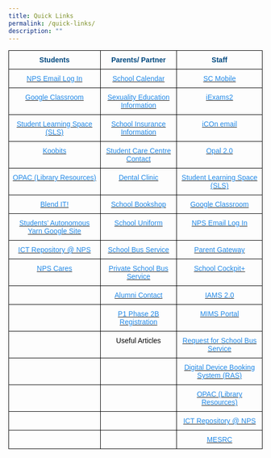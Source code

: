 ```yaml
---
title: Quick Links
permalink: /quick-links/
description: ""
---
```

<style type="text/css">
.tg  {border-collapse:collapse;border-spacing:0;}
.tg td{border-color:black;border-style:solid;border-width:1px;font-family:Arial, sans-serif;font-size:14px;
  overflow:hidden;padding:10px 5px;word-break:normal;}
.tg th{border-color:black;border-style:solid;border-width:1px;font-family:Arial, sans-serif;font-size:14px;
  font-weight:normal;overflow:hidden;padding:10px 5px;word-break:normal;}
.tg .tg-tvbn{color:#00487F;font-weight:bold;text-align:center;vertical-align:top}
.tg .tg-gdxe{color:#2289E7;text-align:center;vertical-align:top}
.tg .tg-baqh{text-align:center;vertical-align:top}
</style>
<table class="tg">
<thead>
  <tr>
    <th class="tg-tvbn">Students</th>
    <th class="tg-tvbn">Parents/ Partner</th>
    <th class="tg-tvbn">Staff</th>
  </tr>
</thead>
<tbody>
  <tr>
    <td class="tg-gdxe"><a href="https://accounts.google.com/b/0/AddMailService#inbox"><span style="text-decoration:none;color:#2289E7">NPS Email Log In</span></a></td>
    <td class="tg-gdxe"><a href="https://northlandpri.moe.edu.sg/other/calendar"><span style="text-decoration:none;color:#2289E7">School Calendar</span></a></td>
    <td class="tg-gdxe"><a href="https://scmobile.moe.edu.sg/home"><span style="text-decoration:none;color:#2289E7">SC Mobile</span></a></td>
  </tr>
  <tr>
    <td class="tg-gdxe"><a href="https://classroom.google.com/"><span style="text-decoration:none;color:#2289E7">Google Classroom</span></a></td>
    <td class="tg-gdxe"><a href="https://northlandpri.moe.edu.sg/for-parents"><span style="text-decoration:none;color:#2289E7">Sexuality Education Information</span></a></td>
    <td class="tg-gdxe"><a href="https://iexams.seab.gov.sg/sso/login?service=https%3A%2F%2Fiexams.seab.gov.sg%2Fsso%2Foauth2.0%2FcallbackAuthorize%3Fclient_id%3Diexams2-prod%26redirect_uri%3Dhttps%253A%252F%252Fiexams.seab.gov.sg%252Fiexams2%252Flogin%252Foauth2%252Fcode%252Fiexams2-prod%26response_type%3Dcode%26client_name%3DCasOAuthClient"><span style="text-decoration:none;color:#2289E7">iExams2</span></a></td>
  </tr>
  <tr>
    <td class="tg-gdxe"><a href="https://vle.learning.moe.edu.sg/login"><span style="text-decoration:none;color:#2289E7">Student Learning Space (SLS)</span></a></td>
    <td class="tg-gdxe"><a href="https://northlandpri.moe.edu.sg/contact-us/school-related-services/students-accident-protection-scheme"><span style="text-decoration:none;color:#2289E7">School Insurance Information</span></a></td>
    <td class="tg-gdxe"><a href="http://icon.moe.edu.sg/"><span style="text-decoration:none;color:#2289E7">iCOn email</span></a></td>
  </tr>
  <tr>
    <td class="tg-gdxe"><a href="https://www.koobits.com/"><span style="text-decoration:none;color:#2289E7">Koobits</span></a></td>
    <td class="tg-gdxe"><a href="https://northlandpri.moe.edu.sg/contact-us/school-related-services"><span style="text-decoration:none;color:#2289E7">Student Care Centre Contact</span></a></td>
    <td class="tg-gdxe"><a href="https://idm.opal2.moe.edu.sg/account/login#"><span style="text-decoration:none;color:#2289E7">Opal 2.0</span></a></td>
  </tr>
  <tr>
    <td class="tg-gdxe"><a href="https://schoolibrary.moe.edu.sg/northlandpri/cgi-bin/spydus.exe/MSGTRN/WPAC/HOME"><span style="text-decoration:none;color:#2289E7">OPAC (Library Resources)</span></a></td>
    <td class="tg-gdxe"><a href="https://northlandpri.moe.edu.sg/contact-us/school-related-services"><span style="text-decoration:none;color:#2289E7">Dental Clinic</span></a></td>
    <td class="tg-gdxe"><a href="https://vle.learning.moe.edu.sg/login"><span style="text-decoration:none;color:#2289E7">Student Learning Space (SLS)</span></a></td>
  </tr>
  <tr>
    <td class="tg-gdxe"><a href="https://sites.google.com/moe.edu.sg/npsblendedlearning2021/home"><span style="text-decoration:none;color:#2289E7">Blend IT!</span></a></td>
    <td class="tg-gdxe"><a href="https://northlandpri.moe.edu.sg/contact-us/school-related-services"><span style="text-decoration:none;color:#2289E7">School Bookshop</span></a></td>
    <td class="tg-gdxe"><a href="https://classroom.google.com/u/0/h"><span style="text-decoration:none;color:#2289E7">Google Classroom</span></a></td>
  </tr>
  <tr>
    <td class="tg-gdxe"><a href="https://sites.google.com/moe.edu.sg/npssay/home?authuser=1&amp;pli=1"><span style="text-decoration:none;color:#2289E7">Students’ Autonomous Yarn Google Site</span></a></td>
    <td class="tg-gdxe"><a href="https://northlandpri.moe.edu.sg/contact-us/school-related-services/school-uniform"><span style="text-decoration:none;color:#2289E7">School Uniform</span></a></td>
    <td class="tg-gdxe"><a href="https://accounts.google.com/b/0/AddMailService#inbox"><span style="text-decoration:none;color:#2289E7">NPS Email Log In</span></a></td>
  </tr>
  <tr>
    <td class="tg-gdxe"><a href="https://sites.google.com/moe.edu.sg/ict-resources-nps/home/ict-tools"><span style="text-decoration:none;color:#2289E7">ICT Repository @ NPS</span></a></td>
    <td class="tg-gdxe"><a href="https://northlandpri.moe.edu.sg/contact-us/school-related-services"><span style="text-decoration:none;color:#2289E7">School Bus Service</span></a></td>
    <td class="tg-gdxe"><a href="https://pg.moe.edu.sg/"><span style="text-decoration:none;color:#2289E7">Parent Gateway</span></a></td>
  </tr>
  <tr>
    <td class="tg-gdxe"><a href="https://form.gov.sg/60d84995a9bcd8001181b630"><span style="text-decoration:none;color:#2289E7">NPS Cares</span></a></td>
    <td class="tg-gdxe"><a href="https://northlandpri.moe.edu.sg/contact-us/school-related-services"><span style="text-decoration:none;color:#2289E7">Private School Bus Service</span></a></td>
    <td class="tg-gdxe"><a href="https://schoolcockpit.moe.gov.sg/"><span style="text-decoration:none;color:#2289E7">School Cockpit+</span></a></td>
  </tr>
  <tr>
    <td class="tg-baqh"></td>
    <td class="tg-gdxe"><a href="https://northlandpri.moe.edu.sg/partners/alumni"><span style="text-decoration:none;color:#2289E7">Alumni Contact</span></a></td>
    <td class="tg-gdxe"><a href="https://access.moe.edu.sg/login/login.jsp"><span style="text-decoration:none;color:#2289E7">IAMS 2.0</span></a></td>
  </tr>
  <tr>
    <td class="tg-baqh"></td>
    <td class="tg-gdxe"><a href="https://northlandpri-moe-edu-sg.cwp-stg.sg/partners/parent-support-champs/phase-2b"><span style="text-decoration:none;color:#2289E7">P1 Phase 2B Registration</span></a></td>
    <td class="tg-gdxe"><a href="https://idp.mims.moe.gov.sg/nidp/app/login"><span style="text-decoration:none;color:#2289E7">MIMS Portal</span></a></td>
  </tr>
  <tr>
    <td class="tg-baqh"></td>
    <td class="tg-baqh"><span style="font-weight:400;color:#000">Useful Articles</span></td>
    <td class="tg-gdxe"><a href="https://form.gov.sg/5e05a7c38967b800114c14d6"><span style="text-decoration:none;color:#2289E7">Request for School Bus Service</span></a></td>
  </tr>
  <tr>
    <td class="tg-baqh"></td>
    <td class="tg-baqh"></td>
    <td class="tg-gdxe"><a href="http://n1729padmw00861.schools.moe.edu.sg/ras/"><span style="text-decoration:none;color:#2289E7">Digital Device Booking System (RAS)</span></a></td>
  </tr>
  <tr>
    <td class="tg-baqh"></td>
    <td class="tg-baqh"></td>
    <td class="tg-gdxe"><a href="https://schoolibrary.moe.edu.sg/northlandpri/cgi-bin/spydus.exe/MSGTRN/WPAC/HOME"><span style="text-decoration:none;color:#2289E7">OPAC (Library Resources)</span></a></td>
  </tr>
  <tr>
    <td class="tg-baqh"></td>
    <td class="tg-baqh"></td>
    <td class="tg-gdxe"><a href="https://sites.google.com/moe.edu.sg/ict-resources-nps/home/ict-tools"><span style="text-decoration:none;color:#2289E7">ICT Repository @ NPS</span></a></td>
  </tr>
  <tr>
    <td class="tg-baqh"></td>
    <td class="tg-baqh"></td>
    <td class="tg-gdxe"><a href="https://www.mesrc.net/"><span style="text-decoration:none;color:#2289E7">MESRC</span></a></td>
  </tr>
</tbody>
</table>